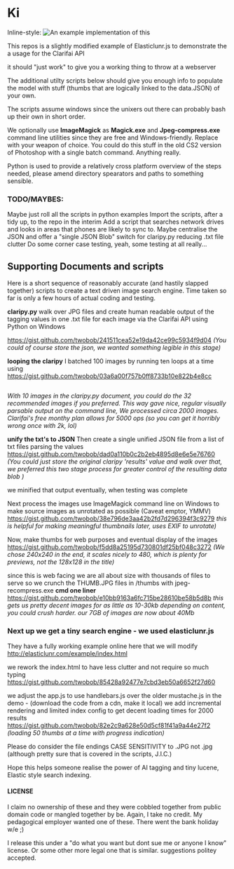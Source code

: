 # Ki
Inline-style: 
![An example implementation of this](https://ibin.co/w800/3LDwKlGSsulY.png "Screenshot of example implementation")

This repos is a slightly modified example of Elasticlunr.js to demonstrate the a usage for the Clarifai API

it should "just work" to give you a working thing to throw at a webserver

The additional utilty scripts below should give you enough info to populate the model with stuff (thumbs that are logically linked to the data.JSON) of your own. 

The scripts assume windows since the unixers out there can probably bash up their own in short order.

We optionally use __ImageMagick__ as __Magick.exe__ and __Jpeg-compress.exe__ command line utilities since they are free and Windows-friendly. Replace with your weapon of choice. You could do this stuff in the old CS2 version of Photoshop with a single batch command.
Anything really.

Python is used to provide a relatively cross platform overview of the steps needed, please amend directory spearators and paths to something sensible.

### TODO/MAYBES: 
Maybe just roll all the scripts in python examples
Import the scripts, after a tidy up, to the repo in the interim
Add a script that searches network drives and looks in areas that phones are likely to sync to.
Maybe centralise the JSON and offer a "single JSON Blob" switch for claripy.py reducing .txt file clutter
Do some corner case testing, yeah, some testing at all really...

## Supporting Documents and scripts

Here is a short sequence of reasonably accurate (and hastily slapped together) scripts to create a text driven image search engine.
Time taken so far is only a few hours of actual coding and testing.

__claripy.py__
walk over JPG files and create human readable output of the tagging values in one .txt file for each image via the Clarifai API using Python on Windows

<https://gist.github.com/twobob/241511cea52e19da42ce99c5934f9d04>
_(You could of course store the json, we wanted something legible in this stage)_

__looping the claripy__
I batched 100 images by running ten loops at a time using
<https://gist.github.com/twobob/03a6a00f757b0ff8733b10e822b4e8cc>

```for /L %a in (1,1,10) do (python.exe claripy.py && timeout 5 >nul)
```
_With 10 images in the claripy.py document, you could do the 32 recommended images if you preferred.
This way gave nice, regular visually parsable output on the command line,  We processed circa 2000 images.
Clarifai's free monthy plan allows for 5000 ops (so you can get it horribly wrong once with 2k, lol)_

__unify the txt's to JSON__
Then create a single unified JSON file from a list of txt files parsing the values
<https://gist.github.com/twobob/dad0a110b0c2b2eb4895d8e6e5e76760>
_(You could just store the original claripy 'results' value and walk over that, we preferred this two stage process for greater control of the resulting data blob )_

we minified that output eventually, when testing was complete

Next process the images
use ImageMagick command line on Windows to make source images as unrotated as possible (Caveat emptor, YMMV)
<https://gist.github.com/twobob/38e796de3aa42b2fd7d296394f3c9279>
_this is helpful for making meaningful thumbnails later, uses EXIF to unrotate)_

Now, make thumbs for web purposes and eventual display of the images
<https://gist.github.com/twobob/f5dd8a25195d730801df25bf048c3272>
_(We chose 240x240 in the end, it scales nicely to 480, which is plenty for previews, not the 128x128 in the title)_

since this is web facing we are all about size with thousands of files to serve so we crunch the THUMB.JPG files in /thumbs with jpeg-recompress.exe
__cmd one liner__  <https://gist.github.com/twobob/e10bb9163a6fc715be28610be58b5d8b>
_this gets us pretty decent images for as little as 10-30kb depending on content, you could crush harder.
our 7GB of images are now about 40Mb_

### Next up we get a tiny search engine - we used elasticlunr.js

They have a fully working example online here that we will modify
<http://elasticlunr.com/example/index.html>

we rework the index.html to have less clutter and not require so much typing
<https://gist.github.com/twobob/85428a92477e7cbd3eb50a6652f27d60>

we adjust the app.js to use handlebars.js over the older mustache.js in the demo - (download the code from a cdn, make it local)
we add incremental rendering and limited index config to get decent loading times for 2000 results 
<https://gist.github.com/twobob/82e2c9a628e50d5cf81f41a9a44e27f2>
_(loading 50 thumbs at a time with progress indication)_

Please do consider the file endings CASE SENSITIVITY to .JPG not .jpg  (although pretty sure that is covered in the scripts, J.I.C.)

Hope this helps someone realise the power of AI tagging and tiny lucene, Elastic style search indexing.

#### LICENSE

I claim no ownership of these and they were cobbled together from public domain code or mangled together by be.
Again, I take no credit. My pedagogical employer wanted one of these. There went the bank holiday w/e ;)

I release this under a "do what you want but dont sue me or anyone I know" license.
Or some other more legal one that is similar. suggestions politey accepted.

